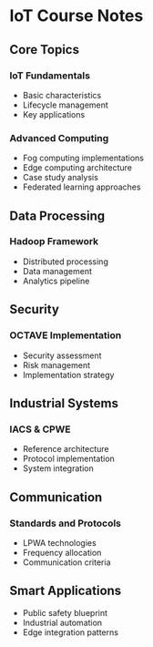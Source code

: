 # IoT Course Notes

## Core Topics

### IoT Fundamentals

- Basic characteristics
- Lifecycle management
- Key applications

### Advanced Computing

- Fog computing implementations
- Edge computing architecture
- Case study analysis
- Federated learning approaches

## Data Processing

### Hadoop Framework

- Distributed processing
- Data management
- Analytics pipeline

## Security

### OCTAVE Implementation

- Security assessment
- Risk management
- Implementation strategy

## Industrial Systems

### IACS & CPWE

- Reference architecture
- Protocol implementation
- System integration

## Communication

### Standards and Protocols

- LPWA technologies
- Frequency allocation
- Communication criteria

## Smart Applications

- Public safety blueprint
- Industrial automation
- Edge integration patterns
